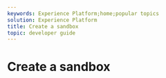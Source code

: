 ```yaml
---
keywords: Experience Platform;home;popular topics
solution: Experience Platform
title: Create a sandbox
topic: developer guide
---
```


# Create a sandbox